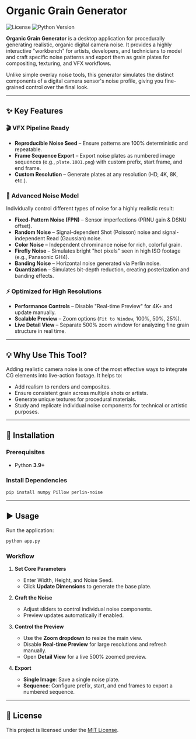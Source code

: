 # Organic Grain Generator

![License](https://img.shields.io/badge/License-MIT-yellow.svg)
![Python Version](https://img.shields.io/badge/python-3.9+-blue.svg)

**Organic Grain Generator** is a desktop application for procedurally generating realistic, organic digital camera noise. It provides a highly interactive "workbench" for artists, developers, and technicians to model and craft specific noise patterns and export them as grain plates for compositing, texturing, and VFX workflows.

Unlike simple overlay noise tools, this generator simulates the distinct components of a digital camera sensor's noise profile, giving you fine-grained control over the final look.

---

## ✨ Key Features

### 🎬 VFX Pipeline Ready
- **Reproducible Noise Seed** – Ensure patterns are 100% deterministic and repeatable.  
- **Frame Sequence Export** – Export noise plates as numbered image sequences (e.g., `plate.1001.png`) with custom prefix, start frame, and end frame.  
- **Custom Resolution** – Generate plates at any resolution (HD, 4K, 8K, etc.).

### 🔬 Advanced Noise Model
Individually control different types of noise for a highly realistic result:
- **Fixed-Pattern Noise (FPN)** – Sensor imperfections (PRNU gain & DSNU offset).  
- **Random Noise** – Signal-dependent Shot (Poisson) noise and signal-independent Read (Gaussian) noise.  
- **Color Noise** – Independent chrominance noise for rich, colorful grain.  
- **Firefly Noise** – Simulates bright "hot pixels" seen in high ISO footage (e.g., Panasonic GH4).  
- **Banding Noise** – Horizontal noise generated via Perlin noise.  
- **Quantization** – Simulates bit-depth reduction, creating posterization and banding effects.

### ⚡ Optimized for High Resolutions
- **Performance Controls** – Disable "Real-time Preview" for 4K+ and update manually.  
- **Scalable Preview** – Zoom options (`Fit to Window`, 100%, 50%, 25%).  
- **Live Detail View** – Separate 500% zoom window for analyzing fine grain structure in real time.

---

## 💡 Why Use This Tool?

Adding realistic camera noise is one of the most effective ways to integrate CG elements into live-action footage. It helps to:  
- Add realism to renders and composites.  
- Ensure consistent grain across multiple shots or artists.  
- Generate unique textures for procedural materials.  
- Study and replicate individual noise components for technical or artistic purposes.

---

## 🚀 Installation

### Prerequisites
- Python **3.9+**

### Install Dependencies
```bash
pip install numpy Pillow perlin-noise
````

---

## ▶️ Usage

Run the application:

```bash
python app.py
```

### Workflow

1. **Set Core Parameters**

   * Enter Width, Height, and Noise Seed.
   * Click **Update Dimensions** to generate the base plate.

2. **Craft the Noise**

   * Adjust sliders to control individual noise components.
   * Preview updates automatically if enabled.

3. **Control the Preview**

   * Use the **Zoom dropdown** to resize the main view.
   * Disable **Real-time Preview** for large resolutions and refresh manually.
   * Open **Detail View** for a live 500% zoomed preview.

4. **Export**

   * **Single Image**: Save a single noise plate.
   * **Sequence**: Configure prefix, start, and end frames to export a numbered sequence.

---

## 📜 License

This project is licensed under the [MIT License](LICENSE).


